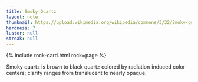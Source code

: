 ```yaml
---
title: Smoky Quartz
layout: note
thumbnail: https://upload.wikimedia.org/wikipedia/commons/3/32/Smoky-quartz-TUCQTZ09-03-arkenstone-irocks.png
hardness: 7
luster: null
streak: null
---
```

{% include rock-card.html rock=page %}

Smoky quartz is brown to black quartz colored by radiation‑induced color centers; clarity ranges from translucent to nearly opaque.
